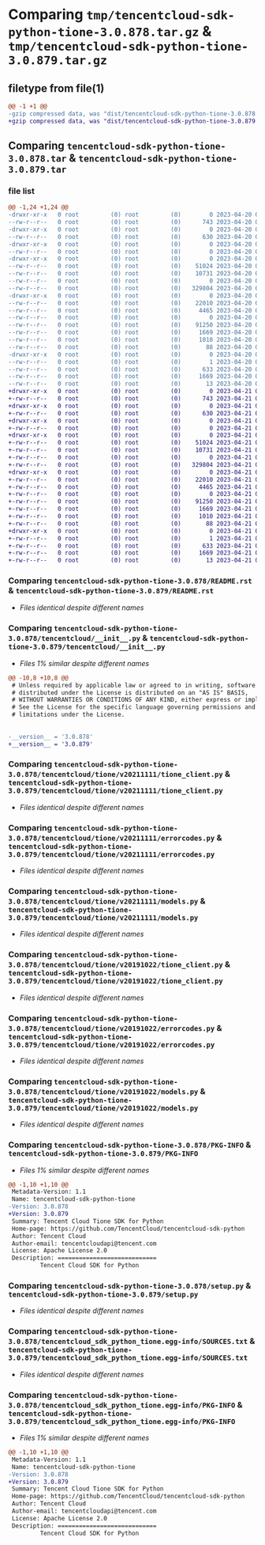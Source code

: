 # Comparing `tmp/tencentcloud-sdk-python-tione-3.0.878.tar.gz` & `tmp/tencentcloud-sdk-python-tione-3.0.879.tar.gz`

## filetype from file(1)

```diff
@@ -1 +1 @@
-gzip compressed data, was "dist/tencentcloud-sdk-python-tione-3.0.878.tar", last modified: Thu Apr 20 00:53:33 2023, max compression
+gzip compressed data, was "dist/tencentcloud-sdk-python-tione-3.0.879.tar", last modified: Fri Apr 21 01:04:01 2023, max compression
```

## Comparing `tencentcloud-sdk-python-tione-3.0.878.tar` & `tencentcloud-sdk-python-tione-3.0.879.tar`

### file list

```diff
@@ -1,24 +1,24 @@
-drwxr-xr-x   0 root         (0) root         (0)        0 2023-04-20 00:53:33.000000 tencentcloud-sdk-python-tione-3.0.878/
--rw-r--r--   0 root         (0) root         (0)      743 2023-04-20 00:53:33.000000 tencentcloud-sdk-python-tione-3.0.878/README.rst
-drwxr-xr-x   0 root         (0) root         (0)        0 2023-04-20 00:53:33.000000 tencentcloud-sdk-python-tione-3.0.878/tencentcloud/
--rw-r--r--   0 root         (0) root         (0)      630 2023-04-20 00:53:33.000000 tencentcloud-sdk-python-tione-3.0.878/tencentcloud/__init__.py
-drwxr-xr-x   0 root         (0) root         (0)        0 2023-04-20 00:53:33.000000 tencentcloud-sdk-python-tione-3.0.878/tencentcloud/tione/
--rw-r--r--   0 root         (0) root         (0)        0 2023-04-20 00:53:33.000000 tencentcloud-sdk-python-tione-3.0.878/tencentcloud/tione/__init__.py
-drwxr-xr-x   0 root         (0) root         (0)        0 2023-04-20 00:53:33.000000 tencentcloud-sdk-python-tione-3.0.878/tencentcloud/tione/v20211111/
--rw-r--r--   0 root         (0) root         (0)    51024 2023-04-20 00:53:33.000000 tencentcloud-sdk-python-tione-3.0.878/tencentcloud/tione/v20211111/tione_client.py
--rw-r--r--   0 root         (0) root         (0)    10731 2023-04-20 00:53:33.000000 tencentcloud-sdk-python-tione-3.0.878/tencentcloud/tione/v20211111/errorcodes.py
--rw-r--r--   0 root         (0) root         (0)        0 2023-04-20 00:53:33.000000 tencentcloud-sdk-python-tione-3.0.878/tencentcloud/tione/v20211111/__init__.py
--rw-r--r--   0 root         (0) root         (0)   329804 2023-04-20 00:53:33.000000 tencentcloud-sdk-python-tione-3.0.878/tencentcloud/tione/v20211111/models.py
-drwxr-xr-x   0 root         (0) root         (0)        0 2023-04-20 00:53:33.000000 tencentcloud-sdk-python-tione-3.0.878/tencentcloud/tione/v20191022/
--rw-r--r--   0 root         (0) root         (0)    22010 2023-04-20 00:53:33.000000 tencentcloud-sdk-python-tione-3.0.878/tencentcloud/tione/v20191022/tione_client.py
--rw-r--r--   0 root         (0) root         (0)     4465 2023-04-20 00:53:33.000000 tencentcloud-sdk-python-tione-3.0.878/tencentcloud/tione/v20191022/errorcodes.py
--rw-r--r--   0 root         (0) root         (0)        0 2023-04-20 00:53:33.000000 tencentcloud-sdk-python-tione-3.0.878/tencentcloud/tione/v20191022/__init__.py
--rw-r--r--   0 root         (0) root         (0)    91250 2023-04-20 00:53:33.000000 tencentcloud-sdk-python-tione-3.0.878/tencentcloud/tione/v20191022/models.py
--rw-r--r--   0 root         (0) root         (0)     1669 2023-04-20 00:53:33.000000 tencentcloud-sdk-python-tione-3.0.878/PKG-INFO
--rw-r--r--   0 root         (0) root         (0)     1010 2023-04-20 00:53:33.000000 tencentcloud-sdk-python-tione-3.0.878/setup.py
--rw-r--r--   0 root         (0) root         (0)       88 2023-04-20 00:53:33.000000 tencentcloud-sdk-python-tione-3.0.878/setup.cfg
-drwxr-xr-x   0 root         (0) root         (0)        0 2023-04-20 00:53:33.000000 tencentcloud-sdk-python-tione-3.0.878/tencentcloud_sdk_python_tione.egg-info/
--rw-r--r--   0 root         (0) root         (0)        1 2023-04-20 00:53:33.000000 tencentcloud-sdk-python-tione-3.0.878/tencentcloud_sdk_python_tione.egg-info/dependency_links.txt
--rw-r--r--   0 root         (0) root         (0)      633 2023-04-20 00:53:33.000000 tencentcloud-sdk-python-tione-3.0.878/tencentcloud_sdk_python_tione.egg-info/SOURCES.txt
--rw-r--r--   0 root         (0) root         (0)     1669 2023-04-20 00:53:33.000000 tencentcloud-sdk-python-tione-3.0.878/tencentcloud_sdk_python_tione.egg-info/PKG-INFO
--rw-r--r--   0 root         (0) root         (0)       13 2023-04-20 00:53:33.000000 tencentcloud-sdk-python-tione-3.0.878/tencentcloud_sdk_python_tione.egg-info/top_level.txt
+drwxr-xr-x   0 root         (0) root         (0)        0 2023-04-21 01:04:01.000000 tencentcloud-sdk-python-tione-3.0.879/
+-rw-r--r--   0 root         (0) root         (0)      743 2023-04-21 01:04:01.000000 tencentcloud-sdk-python-tione-3.0.879/README.rst
+drwxr-xr-x   0 root         (0) root         (0)        0 2023-04-21 01:04:01.000000 tencentcloud-sdk-python-tione-3.0.879/tencentcloud/
+-rw-r--r--   0 root         (0) root         (0)      630 2023-04-21 01:04:01.000000 tencentcloud-sdk-python-tione-3.0.879/tencentcloud/__init__.py
+drwxr-xr-x   0 root         (0) root         (0)        0 2023-04-21 01:04:01.000000 tencentcloud-sdk-python-tione-3.0.879/tencentcloud/tione/
+-rw-r--r--   0 root         (0) root         (0)        0 2023-04-21 01:04:01.000000 tencentcloud-sdk-python-tione-3.0.879/tencentcloud/tione/__init__.py
+drwxr-xr-x   0 root         (0) root         (0)        0 2023-04-21 01:04:01.000000 tencentcloud-sdk-python-tione-3.0.879/tencentcloud/tione/v20211111/
+-rw-r--r--   0 root         (0) root         (0)    51024 2023-04-21 01:04:01.000000 tencentcloud-sdk-python-tione-3.0.879/tencentcloud/tione/v20211111/tione_client.py
+-rw-r--r--   0 root         (0) root         (0)    10731 2023-04-21 01:04:01.000000 tencentcloud-sdk-python-tione-3.0.879/tencentcloud/tione/v20211111/errorcodes.py
+-rw-r--r--   0 root         (0) root         (0)        0 2023-04-21 01:04:01.000000 tencentcloud-sdk-python-tione-3.0.879/tencentcloud/tione/v20211111/__init__.py
+-rw-r--r--   0 root         (0) root         (0)   329804 2023-04-21 01:04:01.000000 tencentcloud-sdk-python-tione-3.0.879/tencentcloud/tione/v20211111/models.py
+drwxr-xr-x   0 root         (0) root         (0)        0 2023-04-21 01:04:01.000000 tencentcloud-sdk-python-tione-3.0.879/tencentcloud/tione/v20191022/
+-rw-r--r--   0 root         (0) root         (0)    22010 2023-04-21 01:04:01.000000 tencentcloud-sdk-python-tione-3.0.879/tencentcloud/tione/v20191022/tione_client.py
+-rw-r--r--   0 root         (0) root         (0)     4465 2023-04-21 01:04:01.000000 tencentcloud-sdk-python-tione-3.0.879/tencentcloud/tione/v20191022/errorcodes.py
+-rw-r--r--   0 root         (0) root         (0)        0 2023-04-21 01:04:01.000000 tencentcloud-sdk-python-tione-3.0.879/tencentcloud/tione/v20191022/__init__.py
+-rw-r--r--   0 root         (0) root         (0)    91250 2023-04-21 01:04:01.000000 tencentcloud-sdk-python-tione-3.0.879/tencentcloud/tione/v20191022/models.py
+-rw-r--r--   0 root         (0) root         (0)     1669 2023-04-21 01:04:01.000000 tencentcloud-sdk-python-tione-3.0.879/PKG-INFO
+-rw-r--r--   0 root         (0) root         (0)     1010 2023-04-21 01:04:01.000000 tencentcloud-sdk-python-tione-3.0.879/setup.py
+-rw-r--r--   0 root         (0) root         (0)       88 2023-04-21 01:04:01.000000 tencentcloud-sdk-python-tione-3.0.879/setup.cfg
+drwxr-xr-x   0 root         (0) root         (0)        0 2023-04-21 01:04:01.000000 tencentcloud-sdk-python-tione-3.0.879/tencentcloud_sdk_python_tione.egg-info/
+-rw-r--r--   0 root         (0) root         (0)        1 2023-04-21 01:04:01.000000 tencentcloud-sdk-python-tione-3.0.879/tencentcloud_sdk_python_tione.egg-info/dependency_links.txt
+-rw-r--r--   0 root         (0) root         (0)      633 2023-04-21 01:04:01.000000 tencentcloud-sdk-python-tione-3.0.879/tencentcloud_sdk_python_tione.egg-info/SOURCES.txt
+-rw-r--r--   0 root         (0) root         (0)     1669 2023-04-21 01:04:01.000000 tencentcloud-sdk-python-tione-3.0.879/tencentcloud_sdk_python_tione.egg-info/PKG-INFO
+-rw-r--r--   0 root         (0) root         (0)       13 2023-04-21 01:04:01.000000 tencentcloud-sdk-python-tione-3.0.879/tencentcloud_sdk_python_tione.egg-info/top_level.txt
```

### Comparing `tencentcloud-sdk-python-tione-3.0.878/README.rst` & `tencentcloud-sdk-python-tione-3.0.879/README.rst`

 * *Files identical despite different names*

### Comparing `tencentcloud-sdk-python-tione-3.0.878/tencentcloud/__init__.py` & `tencentcloud-sdk-python-tione-3.0.879/tencentcloud/__init__.py`

 * *Files 1% similar despite different names*

```diff
@@ -10,8 +10,8 @@
 # Unless required by applicable law or agreed to in writing, software
 # distributed under the License is distributed on an "AS IS" BASIS,
 # WITHOUT WARRANTIES OR CONDITIONS OF ANY KIND, either express or implied.
 # See the License for the specific language governing permissions and
 # limitations under the License.
 
 
-__version__ = '3.0.878'
+__version__ = '3.0.879'
```

### Comparing `tencentcloud-sdk-python-tione-3.0.878/tencentcloud/tione/v20211111/tione_client.py` & `tencentcloud-sdk-python-tione-3.0.879/tencentcloud/tione/v20211111/tione_client.py`

 * *Files identical despite different names*

### Comparing `tencentcloud-sdk-python-tione-3.0.878/tencentcloud/tione/v20211111/errorcodes.py` & `tencentcloud-sdk-python-tione-3.0.879/tencentcloud/tione/v20211111/errorcodes.py`

 * *Files identical despite different names*

### Comparing `tencentcloud-sdk-python-tione-3.0.878/tencentcloud/tione/v20211111/models.py` & `tencentcloud-sdk-python-tione-3.0.879/tencentcloud/tione/v20211111/models.py`

 * *Files identical despite different names*

### Comparing `tencentcloud-sdk-python-tione-3.0.878/tencentcloud/tione/v20191022/tione_client.py` & `tencentcloud-sdk-python-tione-3.0.879/tencentcloud/tione/v20191022/tione_client.py`

 * *Files identical despite different names*

### Comparing `tencentcloud-sdk-python-tione-3.0.878/tencentcloud/tione/v20191022/errorcodes.py` & `tencentcloud-sdk-python-tione-3.0.879/tencentcloud/tione/v20191022/errorcodes.py`

 * *Files identical despite different names*

### Comparing `tencentcloud-sdk-python-tione-3.0.878/tencentcloud/tione/v20191022/models.py` & `tencentcloud-sdk-python-tione-3.0.879/tencentcloud/tione/v20191022/models.py`

 * *Files identical despite different names*

### Comparing `tencentcloud-sdk-python-tione-3.0.878/PKG-INFO` & `tencentcloud-sdk-python-tione-3.0.879/PKG-INFO`

 * *Files 1% similar despite different names*

```diff
@@ -1,10 +1,10 @@
 Metadata-Version: 1.1
 Name: tencentcloud-sdk-python-tione
-Version: 3.0.878
+Version: 3.0.879
 Summary: Tencent Cloud Tione SDK for Python
 Home-page: https://github.com/TencentCloud/tencentcloud-sdk-python
 Author: Tencent Cloud
 Author-email: tencentcloudapi@tencent.com
 License: Apache License 2.0
 Description: ============================
         Tencent Cloud SDK for Python
```

### Comparing `tencentcloud-sdk-python-tione-3.0.878/setup.py` & `tencentcloud-sdk-python-tione-3.0.879/setup.py`

 * *Files identical despite different names*

### Comparing `tencentcloud-sdk-python-tione-3.0.878/tencentcloud_sdk_python_tione.egg-info/SOURCES.txt` & `tencentcloud-sdk-python-tione-3.0.879/tencentcloud_sdk_python_tione.egg-info/SOURCES.txt`

 * *Files identical despite different names*

### Comparing `tencentcloud-sdk-python-tione-3.0.878/tencentcloud_sdk_python_tione.egg-info/PKG-INFO` & `tencentcloud-sdk-python-tione-3.0.879/tencentcloud_sdk_python_tione.egg-info/PKG-INFO`

 * *Files 1% similar despite different names*

```diff
@@ -1,10 +1,10 @@
 Metadata-Version: 1.1
 Name: tencentcloud-sdk-python-tione
-Version: 3.0.878
+Version: 3.0.879
 Summary: Tencent Cloud Tione SDK for Python
 Home-page: https://github.com/TencentCloud/tencentcloud-sdk-python
 Author: Tencent Cloud
 Author-email: tencentcloudapi@tencent.com
 License: Apache License 2.0
 Description: ============================
         Tencent Cloud SDK for Python
```

